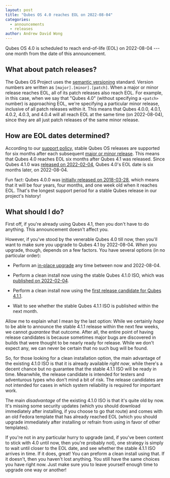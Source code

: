 ```yaml
---
layout: post
title: "Qubes OS 4.0 reaches EOL on 2022-08-04"
categories:
  - announcements
  - releases
author: Andrew David Wong
---
```


Qubes OS 4.0 is scheduled to reach end-of-life (EOL) on 2022-08-04 --- one
month from the date of this announcement.


## What about patch releases?

The Qubes OS Project uses the [semantic versioning](https://semver.org/)
standard. Version numbers are written as `[major].[minor].[patch]`. When a
major or minor release reaches EOL, all of its patch releases also reach EOL.
For example, in this case, when we say that "Qubes 4.0" (without specifying a
`<patch>` number) is approaching EOL, we're specifying a particular minor
release, inclusive of all patch releases within it. This means that Qubes
4.0.0, 4.0.1, 4.0.2, 4.0.3, and 4.0.4 will all reach EOL at the same time (on
2022-08-04), since they are all just patch releases of the same minor release.


## How are EOL dates determined?

According to our [support policy](/doc/supported-releases/), stable Qubes OS
releases are supported for six months after each subsequent [major or minor
release](/doc/version-scheme/). This means that Qubes 4.0 reaches EOL six
months after Qubes 4.1 was released. Since Qubes 4.1.0 was [released on
2022-02-04](/news/2022/02/04/qubes-4-1-0/), Qubes 4.0's EOL date is six months
later, on 2022-08-04.

Fun fact: Qubes 4.0.0 was [initially released on
2018-03-28](/news/2018/03/28/qubes-40/), which means that it will be four
years, four months, and one week old when it reaches EOL. That's the longest
support period for a stable Qubes release in our project's history!


## What should I do?

First off, if you're already using Qubes 4.1, then you don't have to do
anything. This announcement doesn't affect you.

However, if you've stood by the venerable Qubes 4.0 till now, then you'll want
to make sure you upgrade to Qubes 4.1 by 2022-08-04. *When* you upgrade,
though, depends on a few factors. You have several options (in no particular
order):

- Perform an [in-place upgrade](/doc/upgrade/4.1/#in-place-upgrade) any time
  between now and 2022-08-04.

- Perform a clean install now using the stable Qubes 4.1.0 ISO, which was
  [published on 2022-02-04](/news/2022/02/04/qubes-4-1-0/).

- Perform a clean install now using the [first release candidate for Qubes
  4.1.1](/news/2022/06/27/qubes-4-1-1-rc1/).

- Wait to see whether the stable Qubes 4.1.1 ISO is published within the next
  month.

Allow me to explain what I mean by the last option: While we certainly *hope*
to be able to announce the stable 4.1.1 release within the next few weeks, we
cannot *guarantee* that outcome. After all, the entire point of having release
candidates is because sometimes major bugs are discovered in builds that were
thought to be nearly ready for release. While we don't expect any, we can never
be certain that no such bug will be found.

So, for those looking for a clean installation option, the main advantage of
the existing 4.1.0 ISO is that it is already available *right now*, while
there's a decent chance but no guarantee that the stable 4.1.1 ISO will be
ready in time. Meanwhile, the release candidate is intended for testers and
adventurous types who don't mind a bit of risk. The release candidates are not
intended for cases in which system reliability is required for important work.

The main *disadvantage* of the existing 4.1.0 ISO is that it's quite old by
now. It's missing some security updates (which you should download immediately
after installing, if you choose to go that route) and comes with an old Fedora
template that has already reached EOL (which you should upgrade immediately
after installing or refrain from using in favor of other templates).

If you're not in any particular hurry to upgrade (and, if you've been content
to stick with 4.0 until now, then you're probably not), one strategy is simply
to wait until closer to the EOL date, and see whether the stable 4.1.1 ISO
arrives in time. If it does, great! You can preform a clean install using that.
If it doesn't, then you haven't lost anything. You still have the same choices
you have right now. Just make sure you to leave yourself enough time to upgrade
one way or another!
